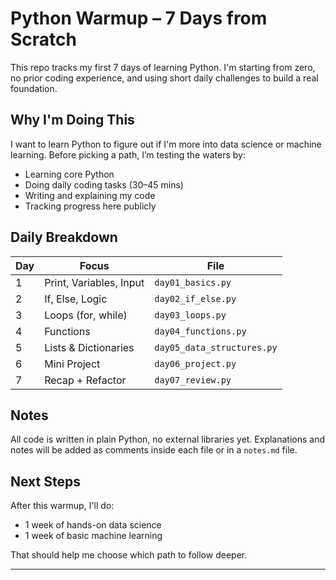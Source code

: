 # Python Warmup – 7 Days from Scratch

This repo tracks my first 7 days of learning Python. I'm starting from zero, no prior coding experience, and using short daily challenges to build a real foundation.

## Why I'm Doing This

I want to learn Python to figure out if I'm more into data science or machine learning. Before picking a path, I’m testing the waters by:
- Learning core Python
- Doing daily coding tasks (30–45 mins)
- Writing and explaining my code
- Tracking progress here publicly

## Daily Breakdown

| Day | Focus | File |
|-----|-------|------|
| 1 | Print, Variables, Input | `day01_basics.py` |
| 2 | If, Else, Logic | `day02_if_else.py` |
| 3 | Loops (for, while) | `day03_loops.py` |
| 4 | Functions | `day04_functions.py` |
| 5 | Lists & Dictionaries | `day05_data_structures.py` |
| 6 | Mini Project | `day06_project.py` |
| 7 | Recap + Refactor | `day07_review.py` |

## Notes

All code is written in plain Python, no external libraries yet. Explanations and notes will be added as comments inside each file or in a `notes.md` file.

## Next Steps

After this warmup, I'll do:
- 1 week of hands-on data science
- 1 week of basic machine learning

That should help me choose which path to follow deeper.

---

